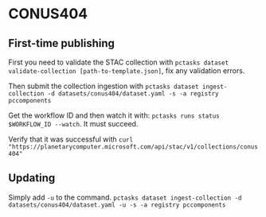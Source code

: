 # CONUS404

## First-time publishing
First you need to validate the STAC collection with `pctasks dataset validate-collection [path-to-template.json]`, fix any validation errors.

Then submit the collection ingestion with `pctasks dataset ingest-collection -d datasets/conus404/dataset.yaml -s -a registry pccomponents`

Get the workflow ID and then watch it with: `pctasks runs status $WORKFLOW_ID --watch`.
It must succeed.

Verify that it was successful with `curl "https://planetarycomputer.microsoft.com/api/stac/v1/collections/conus404"`

## Updating
Simply add `-u` to the command.
`pctasks dataset ingest-collection -d datasets/conus404/dataset.yaml -u -s -a registry pccomponents`